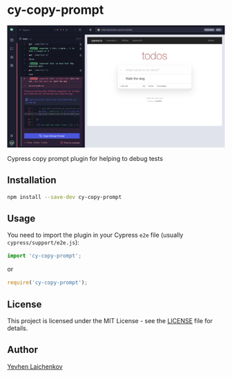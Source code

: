 # cy-copy-prompt

![](./assets/image.png)

Cypress copy prompt plugin for helping to debug tests

## Installation

```bash
npm install --save-dev cy-copy-prompt
```

## Usage

You need to import the plugin in your Cypress `e2e` file (usually `cypress/support/e2e.js`):

```typescript
import 'cy-copy-prompt';
```

or

```javascript
require('cy-copy-prompt');
```

## License

This project is licensed under the MIT License - see the [LICENSE](LICENSE) file for details.

## Author

[Yevhen Laichenkov](elaichenkov@gmail.com)